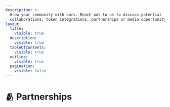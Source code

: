 ```yaml
---
description: >-
  Grow your community with ours. Reach out to us to discuss potential
  collaborations, token integrations, partnerships or media opportunity.
layout:
  title:
    visible: true
  description:
    visible: true
  tableOfContents:
    visible: true
  outline:
    visible: true
  pagination:
    visible: false
---
```


# 🫂 Partnerships


